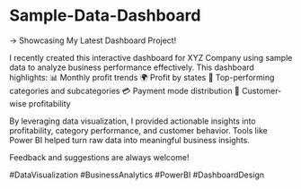 # Sample-Data-Dashboard
-> Showcasing My Latest Dashboard Project!

I recently created this interactive dashboard for XYZ Company using sample data to analyze business performance effectively. This dashboard highlights:
📊 Monthly profit trends
🌍 Profit by states
🛒 Top-performing categories and subcategories
💳 Payment mode distribution
👥 Customer-wise profitability

By leveraging data visualization, I provided actionable insights into profitability, category performance, and customer behavior. Tools like Power BI helped turn raw data into meaningful business insights.

Feedback and suggestions are always welcome!

#DataVisualization #BusinessAnalytics #PowerBI #DashboardDesign
